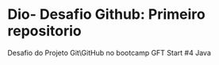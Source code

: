 # Dio- Desafio Github: Primeiro repositorio


Desafio do Projeto Git\GitHub no bootcamp GFT Start #4 Java
